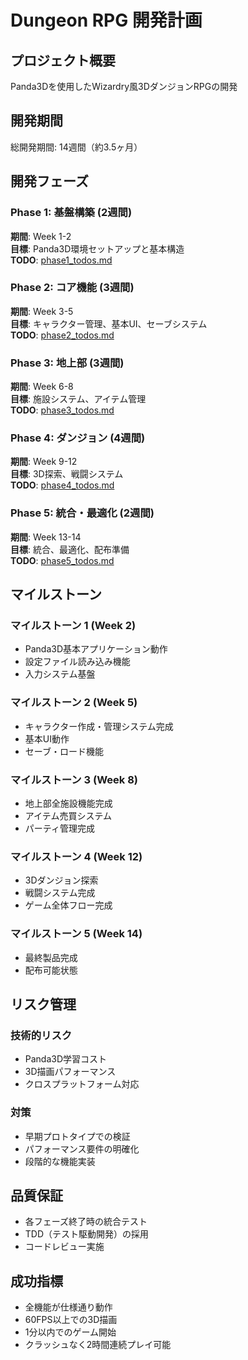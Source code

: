 # Dungeon RPG 開発計画

## プロジェクト概要
Panda3Dを使用したWizardry風3DダンジョンRPGの開発

## 開発期間
総開発期間: 14週間（約3.5ヶ月）

## 開発フェーズ

### Phase 1: 基盤構築 (2週間)
**期間**: Week 1-2  
**目標**: Panda3D環境セットアップと基本構造  
**TODO**: [phase1_todos.md](./phase1_todos.md)

### Phase 2: コア機能 (3週間)
**期間**: Week 3-5  
**目標**: キャラクター管理、基本UI、セーブシステム  
**TODO**: [phase2_todos.md](./phase2_todos.md)

### Phase 3: 地上部 (3週間)
**期間**: Week 6-8  
**目標**: 施設システム、アイテム管理  
**TODO**: [phase3_todos.md](./phase3_todos.md)

### Phase 4: ダンジョン (4週間)
**期間**: Week 9-12  
**目標**: 3D探索、戦闘システム  
**TODO**: [phase4_todos.md](./phase4_todos.md)

### Phase 5: 統合・最適化 (2週間)
**期間**: Week 13-14  
**目標**: 統合、最適化、配布準備  
**TODO**: [phase5_todos.md](./phase5_todos.md)

## マイルストーン

### マイルストーン 1 (Week 2)
- Panda3D基本アプリケーション動作
- 設定ファイル読み込み機能
- 入力システム基盤

### マイルストーン 2 (Week 5)
- キャラクター作成・管理システム完成
- 基本UI動作
- セーブ・ロード機能

### マイルストーン 3 (Week 8)
- 地上部全施設機能完成
- アイテム売買システム
- パーティ管理完成

### マイルストーン 4 (Week 12)
- 3Dダンジョン探索
- 戦闘システム完成
- ゲーム全体フロー完成

### マイルストーン 5 (Week 14)
- 最終製品完成
- 配布可能状態

## リスク管理

### 技術的リスク
- Panda3D学習コスト
- 3D描画パフォーマンス
- クロスプラットフォーム対応

### 対策
- 早期プロトタイプでの検証
- パフォーマンス要件の明確化
- 段階的な機能実装

## 品質保証
- 各フェーズ終了時の統合テスト
- TDD（テスト駆動開発）の採用
- コードレビュー実施

## 成功指標
- 全機能が仕様通り動作
- 60FPS以上での3D描画
- 1分以内でのゲーム開始
- クラッシュなく2時間連続プレイ可能